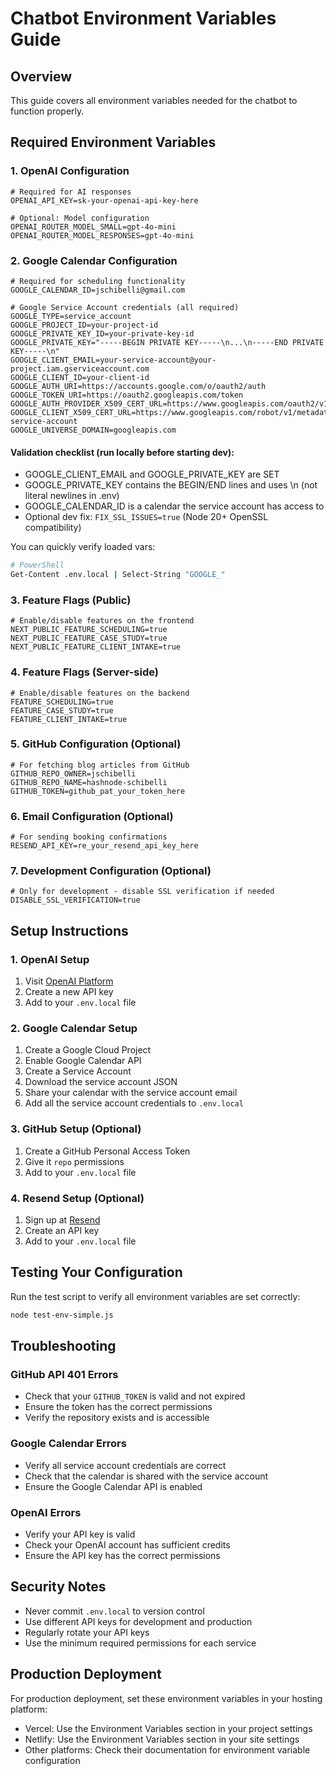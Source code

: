 # Chatbot Environment Variables Guide

## Overview
This guide covers all environment variables needed for the chatbot to function properly.

## Required Environment Variables

### 1. OpenAI Configuration
```env
# Required for AI responses
OPENAI_API_KEY=sk-your-openai-api-key-here

# Optional: Model configuration
OPENAI_ROUTER_MODEL_SMALL=gpt-4o-mini
OPENAI_ROUTER_MODEL_RESPONSES=gpt-4o-mini
```

### 2. Google Calendar Configuration
```env
# Required for scheduling functionality
GOOGLE_CALENDAR_ID=jschibelli@gmail.com

# Google Service Account credentials (all required)
GOOGLE_TYPE=service_account
GOOGLE_PROJECT_ID=your-project-id
GOOGLE_PRIVATE_KEY_ID=your-private-key-id
GOOGLE_PRIVATE_KEY="-----BEGIN PRIVATE KEY-----\n...\n-----END PRIVATE KEY-----\n"
GOOGLE_CLIENT_EMAIL=your-service-account@your-project.iam.gserviceaccount.com
GOOGLE_CLIENT_ID=your-client-id
GOOGLE_AUTH_URI=https://accounts.google.com/o/oauth2/auth
GOOGLE_TOKEN_URI=https://oauth2.googleapis.com/token
GOOGLE_AUTH_PROVIDER_X509_CERT_URL=https://www.googleapis.com/oauth2/v1/certs
GOOGLE_CLIENT_X509_CERT_URL=https://www.googleapis.com/robot/v1/metadata/x509/your-service-account
GOOGLE_UNIVERSE_DOMAIN=googleapis.com
```

#### Validation checklist (run locally before starting dev):
- GOOGLE_CLIENT_EMAIL and GOOGLE_PRIVATE_KEY are SET
- GOOGLE_PRIVATE_KEY contains the BEGIN/END lines and uses \n (not literal newlines in .env)
- GOOGLE_CALENDAR_ID is a calendar the service account has access to
- Optional dev fix: `FIX_SSL_ISSUES=true` (Node 20+ OpenSSL compatibility)

You can quickly verify loaded vars:
```bash
# PowerShell
Get-Content .env.local | Select-String "GOOGLE_"
```

### 3. Feature Flags (Public)
```env
# Enable/disable features on the frontend
NEXT_PUBLIC_FEATURE_SCHEDULING=true
NEXT_PUBLIC_FEATURE_CASE_STUDY=true
NEXT_PUBLIC_FEATURE_CLIENT_INTAKE=true
```

### 4. Feature Flags (Server-side)
```env
# Enable/disable features on the backend
FEATURE_SCHEDULING=true
FEATURE_CASE_STUDY=true
FEATURE_CLIENT_INTAKE=true
```

### 5. GitHub Configuration (Optional)
```env
# For fetching blog articles from GitHub
GITHUB_REPO_OWNER=jschibelli
GITHUB_REPO_NAME=hashnode-schibelli
GITHUB_TOKEN=github_pat_your_token_here
```

### 6. Email Configuration (Optional)
```env
# For sending booking confirmations
RESEND_API_KEY=re_your_resend_api_key_here
```

### 7. Development Configuration (Optional)
```env
# Only for development - disable SSL verification if needed
DISABLE_SSL_VERIFICATION=true
```

## Setup Instructions

### 1. OpenAI Setup
1. Visit [OpenAI Platform](https://platform.openai.com/api-keys)
2. Create a new API key
3. Add to your `.env.local` file

### 2. Google Calendar Setup
1. Create a Google Cloud Project
2. Enable Google Calendar API
3. Create a Service Account
4. Download the service account JSON
5. Share your calendar with the service account email
6. Add all the service account credentials to `.env.local`

### 3. GitHub Setup (Optional)
1. Create a GitHub Personal Access Token
2. Give it `repo` permissions
3. Add to your `.env.local` file

### 4. Resend Setup (Optional)
1. Sign up at [Resend](https://resend.com)
2. Create an API key
3. Add to your `.env.local` file

## Testing Your Configuration

Run the test script to verify all environment variables are set correctly:

```bash
node test-env-simple.js
```

## Troubleshooting

### GitHub API 401 Errors
- Check that your `GITHUB_TOKEN` is valid and not expired
- Ensure the token has the correct permissions
- Verify the repository exists and is accessible

### Google Calendar Errors
- Verify all service account credentials are correct
- Check that the calendar is shared with the service account
- Ensure the Google Calendar API is enabled

### OpenAI Errors
- Verify your API key is valid
- Check your OpenAI account has sufficient credits
- Ensure the API key has the correct permissions

## Security Notes

- Never commit `.env.local` to version control
- Use different API keys for development and production
- Regularly rotate your API keys
- Use the minimum required permissions for each service

## Production Deployment

For production deployment, set these environment variables in your hosting platform:

- Vercel: Use the Environment Variables section in your project settings
- Netlify: Use the Environment Variables section in your site settings
- Other platforms: Check their documentation for environment variable configuration
